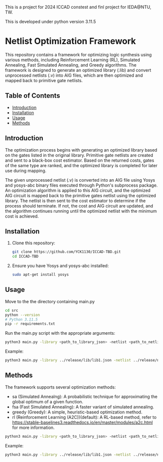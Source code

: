 This is a project for 2024 ICCAD constest and finl project for IEDA@NTU, TW.

This is developed under python version 3.11.5
# Netlist Optimization Framework

This repository contains a framework for optimizing logic synthesis using various methods, including Reinforcement Learning (RL), Simulated Annealing, Fast Simulated Annealing, and Greedy algorithms. The framework is designed to generate an optimized library (.lib) and convert unprocessed netlists (.v) into AIG files, which are then optimized and mapped back to primitive gate netlists.

## Table of Contents

- [Introduction](#introduction)
- [Installation](#installation)
- [Usage](#usage)
- [Methods](#methods)

## Introduction

The optimization process begins with generating an optimized library based on the gates listed in the original library. Primitive gate netlists are created and sent to a black-box cost estimator. Based on the returned costs, gates of the same type are ranked, and the optimized library is completed for later use during mapping.

The given unprocessed netlist (.v) is converted into an AIG file using Yosys and yosys-abc binary files executed through Python's subprocess package. An optimization algorithm is applied to this AIG circuit, and the optimized AIG circuit is mapped back to the primitive gates netlist using the optimized library. The netlist is then sent to the cost estimator to determine if the process should terminate. If not, the cost and AIG circuit are updated, and the algorithm continues running until the optimized netlist with the minimum cost is achieved.

## Installation

1. Clone this repository:
   ```sh
   git clone https://github.com/YCK1130/ICCAD-TBD.git
   cd ICCAD-TBD
2.	Ensure you have Yosys and yosys-abc installed:
    ```sh
    sudo apt-get install yosys
## Usage
Move to the the directory containing main.py
```sh 
cd src
python --version
# Python 3.11.5
pip -r requirements.txt
```
Run the main.py script with the appropriate arguments:
```sh 
python3 main.py -library <path_to_library_json> -netlist <path_to_netlist_v> -cost_function <path_to_cost_function> -output <path_to_output_netlist_v>
```
Example:
```sh
python3 main.py -library ../release/lib/lib1.json -netlist ../release/netlists/design1.v -cost_function ../release/cost_estimators/cost_estimator_1 -output design_optimized.v
```
## Methods

The framework supports several optimization methods:

- sa (Simulated Annealng): A probabilistic technique for approximating the global optimum of a given function.
- fsa (Fast Simulated Annealing): A faster variant of simulated annealing.
- greedy (Greedy): A simple, heuristic-based optimization method.
- rl (Reinforcement Learning (A2C))(default): A RL-based method, refer to https://stable-baselines3.readthedocs.io/en/master/modules/a2c.html for more information.

```sh 
python3 main.py -library <path_to_library_json> -netlist <path_to_netlist_v> -cost_function <path_to_cost_function> -output <path_to_output_netlist_v> --method <method>
```
Example:
```sh
python3 main.py -library ../release/lib/lib1.json -netlist ../release/netlists/design1.v -cost_function ../release/cost_estimators/cost_estimator_1 -output design_optimized.v --method sa
```

